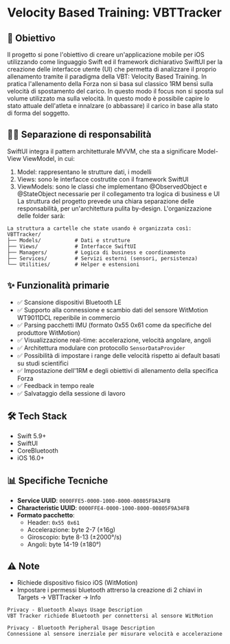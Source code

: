 # Velocity Based Training: VBTTracker

## 🎯 Obiettivo
Il progetto si pone l'obiettivo di creare un'applicazione mobile per iOS utilizzando come linguaggio Swift ed il framework dichiarativo SwiftUI per la creazione delle interfacce utente (UI) che permetta di analizzare il proprio allenamento tramite il paradigma della VBT: Velocity Based Training. In pratica l'allenamento della Forza non si basa sul classico 1RM bensì sulla velocità di spostamento del carico. In questo modo il focus non si sposta sul volume utilizzato ma sulla velocità. In questo modo è possibile capire lo stato attuale dell'atleta e innalzare (o abbassare) il carico in base alla stato di forma del soggetto.



## 💂‍♂️ Separazione di responsabilità
SwiftUI integra il pattern architetturale MVVM, che sta a significare Model-View ViewModel, in cui:
1. Model: rappresentano le strutture dati, i modelli
2. Views: sono le interfacce costrutite con il framework SwiftUI
3. ViewModels: sono le classi che implementano @ObservedObject e @StateObject necessarie per il collegamento tra logica di business e UI
La struttura del progetto prevede una chiara separazione delle responsabilità, per un'architettura pulita by-design. L'organizzazione delle folder sarà:

```
La struttura a cartelle che state usando è organizzata così:
VBTTracker/
├── Models/           # Dati e strutture
├── Views/            # Interfacce SwiftUI
├── Managers/         # Logica di business e coordinamento
├── Services/         # Servizi esterni (sensori, persistenza)
└── Utilities/        # Helper e estensioni
```

## ✨ Funzionalità primarie
- ✅ Scansione dispositivi Bluetooth LE
- ✅ Supporto alla connessione e scambio dati del sensore WitMotion WT9011DCL reperibile in commercio
- ✅ Parsing pacchetti IMU (formato 0x55 0x61 come da specifiche del produttore WitMotion)
- ✅ Visualizzazione real-time: accelerazione, velocità angolare, angoli
- ✅ Architettura modulare con protocollo `SensorDataProvider`
- ✅ Possibilità di impostare i range delle velocità rispetto ai default basati su studi scientifici
- ✅ Impostazione dell'1RM e degli obiettivi di allenamento della specifica Forza
- ✅ Feedback in tempo reale
- ✅ Salvataggio della sessione di lavoro

## 🛠️ Tech Stack

- Swift 5.9+
- SwiftUI
- CoreBluetooth
- iOS 16.0+

## 📊 Specifiche Tecniche
- **Service UUID**: `0000FFE5-0000-1000-8000-00805F9A34FB`
- **Characteristic UUID**: `0000FFE4-0000-1000-8000-00805F9A34FB`
- **Formato pacchetto**: 
  - Header: `0x55 0x61`
  - Accelerazione: byte 2-7 (±16g)
  - Giroscopio: byte 8-13 (±2000°/s)
  - Angoli: byte 14-19 (±180°)

## ⚠️ Note
- Richiede dispositivo fisico iOS (WitMotion)
- Impostare i permessi bluetooth attrerso la creazione di 2 chiavi in Targets -> VBTTracker -> Info

```
Privacy - Bluetooth Always Usage Description
VBT Tracker richiede Bluetooth per connettersi al sensore WitMotion

Privacy - Bluetooth Peripheral Usage Description
Connessione al sensore inerziale per misurare velocità e accelerazione
```
